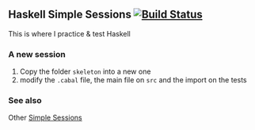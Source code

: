 ## Haskell Simple Sessions [![Build Status](https://travis-ci.org/alvarogarcia7/haskell-simple-sessions.svg?branch=master)](https://travis-ci.org/alvarogarcia7/haskell-simple-sessions) 

This is where I practice & test Haskell

### A new session

  1. Copy the folder `skeleton` into a new one
  1. modify the `.cabal` file, the main file on `src` and the import on the tests

### See also

Other [Simple Sessions](https://github.com/alvarogarcia7?utf8=%E2%9C%93&tab=repositories&q=simple-sessions&type=&language=)
